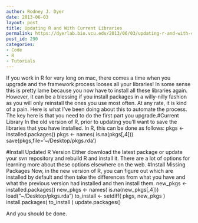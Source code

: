```yaml
---
author: Rodney J. Dyer
date: 2013-06-03
layout: post
title: Updating R and With Current Libraries
permalink: https://dyerlab.bio.vcu.edu/2013/06/03/updating-r-and-with-current-libraries/index.html
post_id: 290
categories: 
- Code
- R
- Tutorials
---
```

If you work in R for very long on mac, there comes a time when you upgrade and the framework process looses all your libraries!  In some sense this is pretty lame because you now have to install all these libraries again.  However, it can be a blessing if you install packages in a willy-nilly fashion as you will only reinstall the ones you use most often.  At any rate, it is kind of a pain.  Here is what I’ve been doing about this to automate the process.  The key here is that you need to do the first part 
 you upgrade.#Current Library
In the old version of R, prior to updating you’ll want to save the libraries that you have installed.  In R, this can be done as follows:
pkgs <- installed.packages()
pkgs <- names( is.na(pkgs[,4]))
save(pkgs,file=’~/Desktop/pkgs.rda’)
 
#Install Updated R Version
Either download the latest package or update your svn repository and rebuild R and install it.  There are a lot of options for learning more about these options elsewhere on the web.
#Install Missing Packages
Now, in the new version of R, you can figure out which are installed by default and then take the differences from what you have and what the previous version had installed and then install them.
new_pkgs <- installed.packages()
new_pkgs <- names( is.na(new_pkgs[,4]))
load(“~/Desktop/pkgs.rda”)
to_install <- setdiff( pkgs, new_pkgs )
install.packages( to_install )
update.packages()
 
And you should be done.
